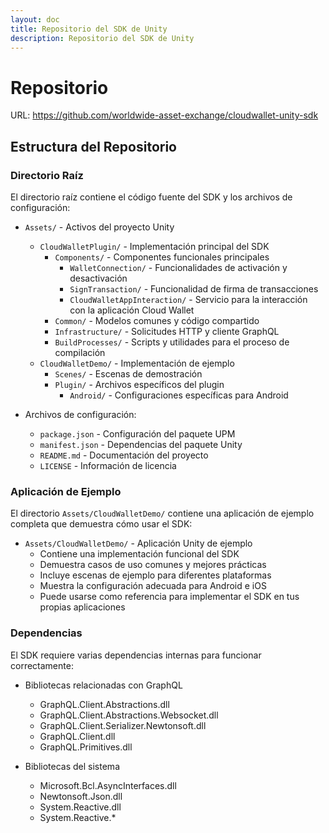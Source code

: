 ```yaml
---
layout: doc
title: Repositorio del SDK de Unity
description: Repositorio del SDK de Unity
---
```


# Repositorio
URL: https://github.com/worldwide-asset-exchange/cloudwallet-unity-sdk

## Estructura del Repositorio

### Directorio Raíz
El directorio raíz contiene el código fuente del SDK y los archivos de configuración:

- `Assets/` - Activos del proyecto Unity
  - `CloudWalletPlugin/` - Implementación principal del SDK
    - `Components/` - Componentes funcionales principales
      - `WalletConnection/` - Funcionalidades de activación y desactivación
      - `SignTransaction/` - Funcionalidad de firma de transacciones
      - `CloudWalletAppInteraction/` - Servicio para la interacción con la aplicación Cloud Wallet
    - `Common/` - Modelos comunes y código compartido
    - `Infrastructure/` - Solicitudes HTTP y cliente GraphQL
    - `BuildProcesses/` - Scripts y utilidades para el proceso de compilación
  - `CloudWalletDemo/` - Implementación de ejemplo
    - `Scenes/` - Escenas de demostración
    - `Plugin/` - Archivos específicos del plugin
      - `Android/` - Configuraciones específicas para Android

- Archivos de configuración:
  - `package.json` - Configuración del paquete UPM
  - `manifest.json` - Dependencias del paquete Unity
  - `README.md` - Documentación del proyecto
  - `LICENSE` - Información de licencia

### Aplicación de Ejemplo
El directorio `Assets/CloudWalletDemo/` contiene una aplicación de ejemplo completa que demuestra cómo usar el SDK:

- `Assets/CloudWalletDemo/` - Aplicación Unity de ejemplo
  - Contiene una implementación funcional del SDK
  - Demuestra casos de uso comunes y mejores prácticas
  - Incluye escenas de ejemplo para diferentes plataformas
  - Muestra la configuración adecuada para Android e iOS
  - Puede usarse como referencia para implementar el SDK en tus propias aplicaciones

### Dependencias
El SDK requiere varias dependencias internas para funcionar correctamente:

- Bibliotecas relacionadas con GraphQL
  - GraphQL.Client.Abstractions.dll
  - GraphQL.Client.Abstractions.Websocket.dll
  - GraphQL.Client.Serializer.Newtonsoft.dll
  - GraphQL.Client.dll
  - GraphQL.Primitives.dll

- Bibliotecas del sistema
  - Microsoft.Bcl.AsyncInterfaces.dll
  - Newtonsoft.Json.dll
  - System.Reactive.dll
  - System.Reactive.* 